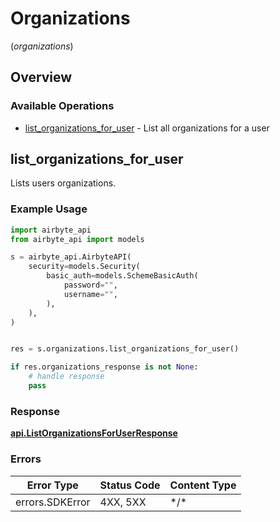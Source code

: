 # Organizations
(*organizations*)

## Overview

### Available Operations

* [list_organizations_for_user](#list_organizations_for_user) - List all organizations for a user

## list_organizations_for_user

Lists users organizations.

### Example Usage

```python
import airbyte_api
from airbyte_api import models

s = airbyte_api.AirbyteAPI(
    security=models.Security(
        basic_auth=models.SchemeBasicAuth(
            password="",
            username="",
        ),
    ),
)


res = s.organizations.list_organizations_for_user()

if res.organizations_response is not None:
    # handle response
    pass

```

### Response

**[api.ListOrganizationsForUserResponse](../../api/listorganizationsforuserresponse.md)**

### Errors

| Error Type      | Status Code     | Content Type    |
| --------------- | --------------- | --------------- |
| errors.SDKError | 4XX, 5XX        | \*/\*           |